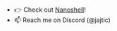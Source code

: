 - 👉 Check out [Nanoshell](https://github.com/Kwadratz/nanoshell)!
- 📫 Reach me on Discord (@jajtic)

<!---
Mihael3007/Mihael3007 is a ✨ special ✨ repository because its `README.md` (this file) appears on your GitHub profile.
You can click the Preview link to take a look at your changes.
--->
